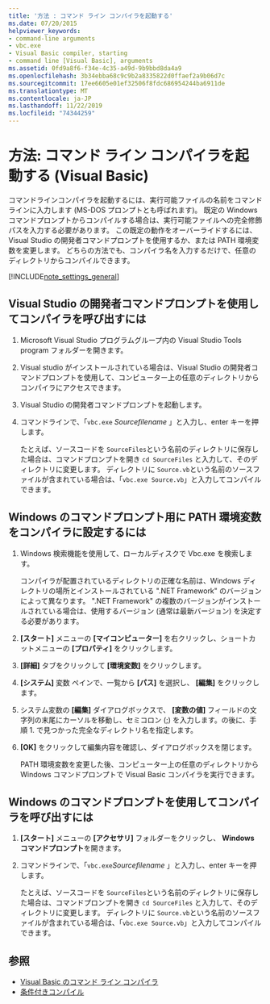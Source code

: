 ```yaml
---
title: '方法 : コマンド ライン コンパイラを起動する'
ms.date: 07/20/2015
helpviewer_keywords:
- command-line arguments
- vbc.exe
- Visual Basic compiler, starting
- command line [Visual Basic], arguments
ms.assetid: 0fd9a8f6-f34e-4c35-a49d-9b9bbd8da4a9
ms.openlocfilehash: 3b34ebba68c9c9b2a8335822d0ffaef2a9b06d7c
ms.sourcegitcommit: 17ee6605e01ef32506f8fdc686954244ba6911de
ms.translationtype: MT
ms.contentlocale: ja-JP
ms.lasthandoff: 11/22/2019
ms.locfileid: "74344259"
---
```

# <a name="how-to-invoke-the-command-line-compiler-visual-basic"></a>方法: コマンド ライン コンパイラを起動する (Visual Basic)

コマンドラインコンパイラを起動するには、実行可能ファイルの名前をコマンドラインに入力します (MS-DOS プロンプトとも呼ばれます)。 既定の Windows コマンドプロンプトからコンパイルする場合は、実行可能ファイルへの完全修飾パスを入力する必要があります。 この既定の動作をオーバーライドするには、Visual Studio の開発者コマンドプロンプトを使用するか、または PATH 環境変数を変更します。 どちらの方法でも、コンパイラ名を入力するだけで、任意のディレクトリからコンパイルできます。

[!INCLUDE[note_settings_general](~/includes/note-settings-general-md.md)]

## <a name="to-invoke-the-compiler-using-the-developer-command-prompt-for-visual-studio"></a>Visual Studio の開発者コマンドプロンプトを使用してコンパイラを呼び出すには

1. Microsoft Visual Studio プログラムグループ内の Visual Studio Tools program フォルダーを開きます。

2. Visual studio がインストールされている場合は、Visual Studio の開発者コマンドプロンプトを使用して、コンピューター上の任意のディレクトリからコンパイラにアクセスできます。

3. Visual Studio の開発者コマンドプロンプトを起動します。

4. コマンドラインで、「`vbc.exe` *Sourcefilename* 」と入力し、enter キーを押します。

    たとえば、ソースコードを `SourceFiles`という名前のディレクトリに保存した場合は、コマンドプロンプトを開き `cd SourceFiles` と入力して、そのディレクトリに変更します。 ディレクトリに `Source.vb`という名前のソースファイルが含まれている場合は、「`vbc.exe Source.vb`」と入力してコンパイルできます。

## <a name="to-set-the-path-environment-variable-to-the-compiler-for-the-windows-command-prompt"></a>Windows のコマンドプロンプト用に PATH 環境変数をコンパイラに設定するには

1. Windows 検索機能を使用して、ローカルディスクで Vbc.exe を検索します。

    コンパイラが配置されているディレクトリの正確な名前は、Windows ディレクトリの場所とインストールされている ".NET Framework" のバージョンによって異なります。 ".NET Framework" の複数のバージョンがインストールされている場合は、使用するバージョン (通常は最新バージョン) を決定する必要があります。

2. **[スタート]** メニューの **[マイコンピューター]** を右クリックし、ショートカットメニューの **[プロパティ]** をクリックします。

3. **[詳細]** タブをクリックして **[環境変数]** をクリックします。

4. **[システム]** 変数 ペインで、一覧から **[パス]** を選択し、 **[編集]** をクリックします。

5. システム変数の **[編集]** ダイアログボックスで、 **[変数の値]** フィールドの文字列の末尾にカーソルを移動し、セミコロン (;) を入力します。の後に、手順 1. で見つかった完全なディレクトリ名を指定します。

6. **[OK]** をクリックして編集内容を確認し、ダイアログボックスを閉じます。

     PATH 環境変数を変更した後、コンピューター上の任意のディレクトリから Windows コマンドプロンプトで Visual Basic コンパイラを実行できます。

## <a name="to-invoke-the-compiler-using-the-windows-command-prompt"></a>Windows のコマンドプロンプトを使用してコンパイラを呼び出すには

1. **[スタート]** メニューの **[アクセサリ]** フォルダーをクリックし、 **Windows コマンドプロンプト**を開きます。

2. コマンドラインで、「`vbc.exe`*Sourcefilename* 」と入力し、enter キーを押します。

     たとえば、ソースコードを `SourceFiles`という名前のディレクトリに保存した場合は、コマンドプロンプトを開き `cd SourceFiles` と入力して、そのディレクトリに変更します。 ディレクトリに `Source.vb`という名前のソースファイルが含まれている場合は、「`vbc.exe Source.vb`」と入力してコンパイルできます。

## <a name="see-also"></a>参照

- [Visual Basic のコマンド ライン コンパイラ](../../../visual-basic/reference/command-line-compiler/index.md)
- [条件付きコンパイル](../../../visual-basic/programming-guide/program-structure/conditional-compilation.md)
